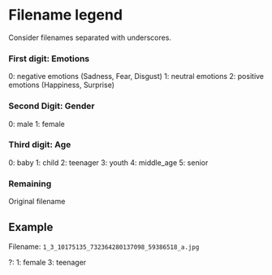 # Filename legend

Consider filenames separated with underscores.

### First digit: Emotions
0: negative emotions (Sadness, Fear, Disgust)
1: neutral emotions
2: positive emotions (Happiness, Surprise)

### Second Digit: Gender
0: male
1: female

### Third digit: Age
0: baby 
1: child 
2: teenager 
3: youth 
4: middle_age 
5: senior

### Remaining
Original filename 


## Example
Filename: `1_3_10175135_732364280137098_59386518_a.jpg`

?: 
1: female
3: teenager
